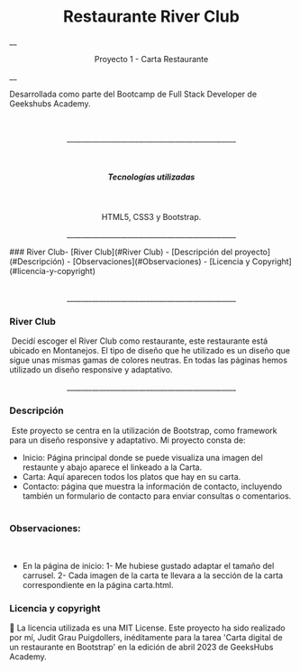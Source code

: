 <h1 align="center"> Restaurante River Club</h1>
​
​
__<p align="center">Proyecto 1 - Carta Restaurante</p>__
​

Desarrollada como parte del Bootcamp de Full Stack Developer de Geekshubs Academy.</p>
​
​
<p align="center">_______________________________________________</p>
​
​
<h5 align="center"> Tecnologías utilizadas</h1>
​
<p align="center">HTML5, CSS3 y Bootstrap.
​
<p align="center">_______________________________________________</p>
​
### River Club 
​
- [River Club](#River Club)
- [Descripción del proyecto](#Descripción)
- [Observaciones](#Observaciones)
- [Licencia y Copyright](#licencia-y-copyright)
<br>
​
​<p align="center">_______________________________________________</p>

### River Club 
​
Decidí escoger el River Club como restaurante, este restaurante está ubicado en Montanejos. El tipo de diseño que he utilizado es un diseño que sigue unas mismas gamas de colores neutras. En todas las páginas hemos utilizado un diseño responsive y adaptativo.
​<p align="center">_______________________________________________</p>

### Descripción
​
Este proyecto se centra en la utilización de Bootstrap, como framework para un diseño responsive y adaptativo.
Mi proyecto consta de:
​
- Inicio: Página principal donde se puede visualiza una imagen del restaunte y abajo aparece el linkeado a la Carta.
- Carta: Aquí aparecen todos los platos que hay en su carta.
- Contacto: página que muestra la información de contacto, incluyendo también un formulario de contacto para enviar consultas o comentarios.
​
​
### Observaciones: 
​
- En la página de inicio:
  1- Me hubiese gustado adaptar el tamaño del carrusel. 
  2- Cada imagen de la carta te llevara a la sección de la carta correspondiente en la página carta.html. 
​
​
### Licencia y copyright
📝 La licencia utilizada es una MIT License.
Este proyecto ha sido realizado por mí, Judit Grau Puigdollers, inéditamente para la tarea 'Carta digital de un restaurante en Bootstrap' en la edición de abril 2023 de GeeksHubs Academy.
